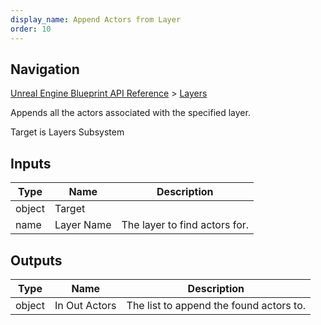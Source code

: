 ```yaml
---
display_name: Append Actors from Layer
order: 10
---
```

## Navigation

[Unreal Engine Blueprint API Reference](https://dev.epicgames.com/documentation/en-us/unreal-engine/BlueprintAPI) > [Layers](https://dev.epicgames.com/documentation/en-us/unreal-engine/BlueprintAPI/Layers)

Appends all the actors associated with the specified layer.

Target is Layers Subsystem

## Inputs

| Type | Name | Description |
| --- | --- | --- |
| object | Target |  |
| name | Layer Name | The layer to find actors for. |

## Outputs

| Type | Name | Description |
| --- | --- | --- |
| object | In Out Actors | The list to append the found actors to. |
